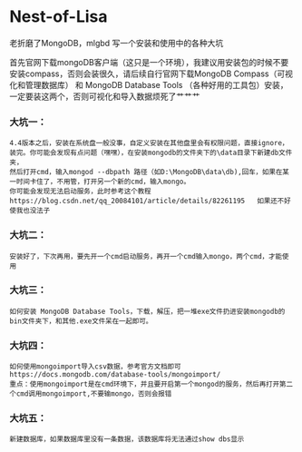 # Nest-of-Lisa
老折磨了MongoDB，mlgbd
写一个安装和使用中的各种大坑

首先官网下载mongoDB客户端（这只是一个环境），我建议用安装包的时候不要安装compass，否则会装很久，请后续自行官网下载MongoDB Compass（可视化和管理数据库） 和 MongoDB Database Tools （各种好用的工具包）安装，一定要装这两个，否则可视化和导入数据烦死了艹艹艹
### 大坑一：
    4.4版本之后，安装在系统盘一般没事，自定义安装在其他盘里会有权限问题，直接ignore，装完。你可能会发现有点问题（嘿嘿），在安装mongodb的文件夹下的\data目录下新建db文件夹，
    然后打开cmd，输入mongod --dbpath 路径（如D:\MongoDB\data\db),回车，如果在某一时间卡住了，不用管，打开另一个新的cmd，输入mongo。
    你可能会发现无法启动服务，此时参考这个教程 https://blog.csdn.net/qq_20084101/article/details/82261195   如果还不好使我也没法子
  
### 大坑二：
    安装好了，下次再用，要先开一个cmd启动服务，再开一个cmd输入mongo，两个cmd，才能使用
    
### 大坑三：
    如何安装 MongoDB Database Tools，下载，解压，把一堆exe文件扔进安装mongodb的bin文件夹下，和其他.exe文件呆在一起即可。
    
### 大坑四：
    如何使用mongoimport导入csv数据，参考官方文档即可
    https://docs.mongodb.com/database-tools/mongoimport/
    重点：使用mongoimport是在cmd环境下，并且要开启第一个mongod的服务，然后再打开第二个cmd调用mongoimport,不要输mongo，否则会报错
    
### 大坑五：
    新建数据库，如果数据库里没有一条数据，该数据库将无法通过show dbs显示
